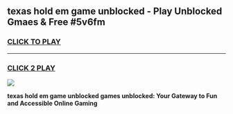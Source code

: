 
## texas hold em game unblocked - Play Unblocked Gmaes & Free #5v6fm
<h3>
<a href="https://news.freeplayer.one?title=texas_hold_em_game_unblocked&ref=03M">CLICK TO PLAY</a></h3>
<hr>

<h3>
<a href="https://news.freeplayer.one?title=texas_hold_em_game_unblocked&ref=03M">CLICK 2 PLAY</a>
  
</h3>

<a href="https://news.freeplayer.one?title=texas_hold_em_game_unblocked&ref=03M"><img src="https://clearcache.store/games.png"></a>


**texas hold em game unblocked games unblocked: Your Gateway to Fun and Accessible Online Gaming**
